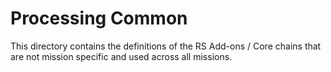 # Processing Common

This directory contains the definitions of the RS Add-ons / Core chains that are not mission specific and used across all missions.